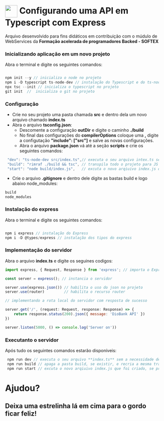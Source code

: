 <h1>
    <a href="https://softexpe.org.br/">
     <img align="center" width="40px" src="https://media.licdn.com/dms/image/C4E0BAQF2pVcNYJBb9g/company-logo_200_200/0/1649074408972/softexrecife_logo?e=2147483647&v=beta&t=i3A4BP7Ul0FZy62CnpFgJ7H-Psdx0hXjUa2I4i0WndU"></a>
    <span> Configurando uma API em Typescript com Express</span>
</h1>

Arquivo desenvolvido para fins didáticos em contribuição com o múdulo de WebServices da **Formação acelerada de programadores Backed - SOFTEX**


### Inicializando aplicação em um novo projeto

Abra o terminal e digite os seguintes comandos:

``` javascript

npm init --y // inicializa o node no projeto
npm i -D typescript ts-node-dev // instalação do Typescript e do ts-node-dev
npx tsc --init // inicializa o typescript no projeto
git init  //  inicializa o git no projeto
```

### Configuração

- Crie no seu projeto uma pasta chamada **src** e dentro dela um novo arquivo chamado **index.ts**
- Abra o arquivo **tsconfig.json**:
    - Descomente a configuração **outDir** e digite o caminho **./build**
	- No final das configurações do **compilerOptions** coloque uma **,** digite a configutação **"include": ["src"]** e salve as novas configurações.
	- Abra o arquivo **package.json** vá até a seção **scripts** e crie os seguintes comandos:

``` javascript
 "dev": "ts-node-dev src/index.ts",// executa o seu arquivo intex.ts sem precisar transpilar para JS
 "build": "rimraf ./build && tsc", // transpila todo o projeto para JS na pasta Build
 "start": "node build/index.js",   // excuta o novo arqiuivo index.js que foi criado, se preciso.
```

  
- Crie o arquivo **.gitignore** e dentro dele digite as bastas build e logo abaixo node_modules:
  
``` javascript
build
node_modules
``` 
  

### Instalação do express

Abra o terminal e digite os seguintes comandos:

``` javascript

npm i express // instalação do Express
npm i -D @types/express // instalação dos tipos do express
``` 

### Implementação do servidor

Abra o arquivo **index.ts** e digite os seguines codigos:

``` javascript
import express, { Request, Response } from 'express'; // importa o Express e os tipos instalados

const server = express(); // instancia o servidor

server.use(express.json()) // habilita o uso do json no projeto
server.use(router)         // habilita o recurso router  

// implementando a rota local do servidor com resposta de sucesso 

server.get('/', (request: Request, response: Response) => { 
    return response.status(200).json({ message: 'DioBank API' })
})

server.listen(5000, () => console.log('Server on'))
```

### Executanto o servidor 

Após tudo os seguintes comandos estarão disponíveis:

``` javascript
 npm run dev // executa o seu arquivo **index.ts** sem a necessidade de transpilar pada Javascript
 npm run build // apaga a pasta build, se existir, e recria a mesma transpilando todo o projeto para JS
 npm run start // excuta o novo arqiuivo index.js que foi criado, se preciso.
```


# Ajudou? 
## Deixa uma estrelinha lá em cima para o gordo ficar feliz!

